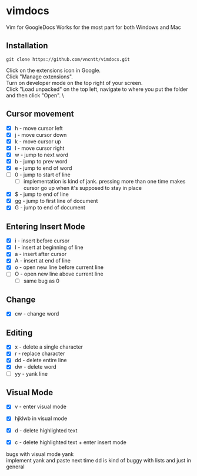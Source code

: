 # vimdocs
Vim for GoogleDocs 
Works for the most part for both Windows and Mac

## Installation

```
git clone https://github.com/vncntt/vimdocs.git
```
Click on the extensions icon in Google.  
Click "Manage extensions".\
Turn on developer mode on the top right of your screen.\
Click "Load unpacked" on the top left, navigate to where you put the folder and then click "Open". \

## Cursor movement

- [x] h - move cursor left
- [x] j - move cursor down
- [x] k - move cursor up
- [x] l - move cursor right
- [x] w - jump to next word
- [x] b - jump to prev word
- [x] e - jump to end of word
- [ ] 0 - jump to start of line
	- [ ] implementation is kind of jank. pressing more than one time makes cursor go up when it's supposed to stay in place
- [x] $ - jump to end of line
- [x] gg - jump to first line of document
- [x] G - jump to end of document

## Entering Insert Mode

- [x] i - insert before cursor
- [x] I - insert at beginning of line
- [x] a - insert after cursor
- [x] A - insert at end of line
- [x] o - open new line before current line
- [ ] O - open new line above current line
	- [ ] same bug as 0

## Change

- [x] cw - change word

## Editing

- [x] x - delete a single character
- [x] r - replace character
- [x] dd - delete entire line
- [x] dw - delete word
- [ ] yy - yank line

## Visual Mode

- [x] v - enter visual mode
- [x] hjklwb in visual mode
- [x] d - delete highlighted text
- [x] c - delete highlighted text + enter insert mode




bugs with visual mode yank  
implement yank and paste next time
dd is kind of buggy with lists and just in general